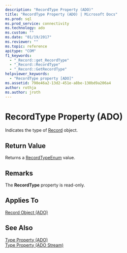 ```yaml
---
description: "RecordType Property (ADO)"
title: "RecordType Property (ADO) | Microsoft Docs"
ms.prod: sql
ms.prod_service: connectivity
ms.technology: ado
ms.custom: ""
ms.date: "01/19/2017"
ms.reviewer: ""
ms.topic: reference
apitype: "COM"
f1_keywords: 
  - "_Record::get_RecordType"
  - "_Record::RecordType"
  - "_Record::GetRecordType"
helpviewer_keywords: 
  - "RecordType property [ADO]"
ms.assetid: 790e46a2-13d2-451e-a8be-130bd9a206a4
author: rothja
ms.author: jroth
---
```

# RecordType Property (ADO)
Indicates the type of [Record](./record-object-ado.md) object.  
  
## Return Value  
 Returns a [RecordTypeEnum](./recordtypeenum.md) value.  
  
## Remarks  
 The **RecordType** property is read-only.  
  
## Applies To  
 [Record Object (ADO)](./record-object-ado.md)  
  
## See Also  
 [Type Property (ADO)](./type-property-ado.md)   
 [Type Property (ADO Stream)](./type-property-ado-stream.md)